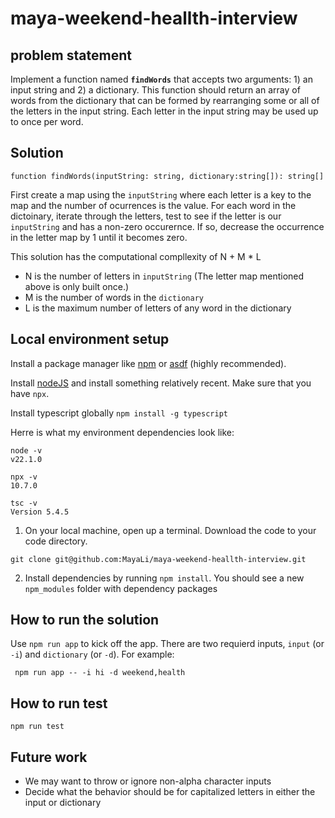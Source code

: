 # maya-weekend-heallth-interview

## problem statement

Implement a function named **`findWords`** that accepts two arguments: 1) an input string and 2) a dictionary. This function should return an array of words from the dictionary that can be formed by rearranging some or all of the letters in the input string. Each letter in the input string may be used up to once per word.

## Solution

```
function findWords(inputString: string, dictionary:string[]): string[]
```

First create a map using the `inputString` where each letter is a key to the map and the number of ocurrences is the value. For each word
in the dictoinary, iterate through the letters, test to see if the letter is our `inputString` and has a non-zero occurernce. If so, decrease the occurrence in the letter map by 1 until it becomes zero.

This solution has the computational compllexity of N + M \* L

-   N is the number of letters in `inputString` (The letter map mentioned above is only built once.)
-   M is the number of words in the `dictionary`
-   L is the maximum number of letters of any word in the dictionary

## Local environment setup

Install a package manager like [npm](https://docs.npmjs.com/downloading-and-installing-node-js-and-npm) or [asdf](https://asdf-vm.com/) (highly recommended).

Install [nodeJS](https://nodejs.org/en/download/package-manager) and install something relatively recent. Make sure that you have `npx`.

Install typescript globally `npm install -g typescript`

Herre is what my environment dependencies look like:

```
node -v
v22.1.0

npx -v
10.7.0

tsc -v
Version 5.4.5
```

1. On your local machine, open up a terminal. Download the code to your code directory.

```
git clone git@github.com:MayaLi/maya-weekend-heallth-interview.git
```

2. Install dependencies by running `npm install`. You should see a new `npm_modules` folder with dependency packages

## How to run the solution

Use `npm run app` to kick off the app. There are two requierd inputs, `input` (or `-i`) and `dictionary` (or `-d`).
For example:

```
 npm run app -- -i hi -d weekend,health
```

## How to run test

```
npm run test
```

## Future work

-   We may want to throw or ignore non-alpha character inputs
-   Decide what the behavior should be for capitalized letters in either the input or dictionary
